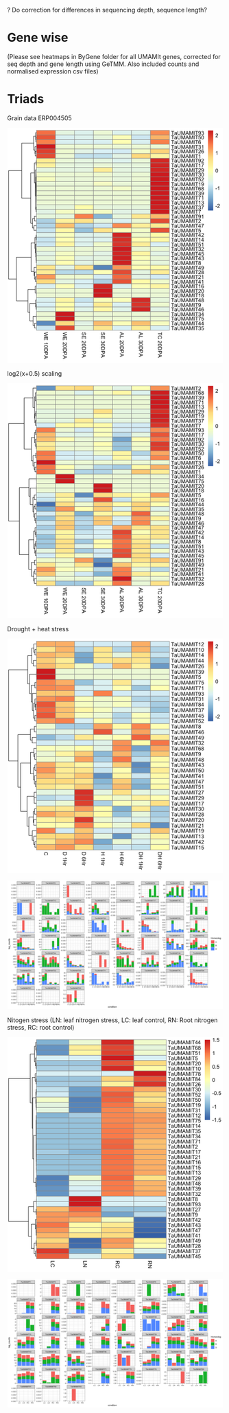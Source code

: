 
? Do correction for differences in sequencing depth, sequence length?

# Gene wise 

(Please see heatmaps in ByGene folder for all UMAMIt genes, corrected for seq depth and gene length using GeTMM. Also included counts and normalised expression csv files)

# Triads

Grain data ERP004505

![](https://github.com/rkapr/UMAMI/blob/master/new_results/ERP004505_grain.png)

log2(x+0.5) scaling

![](https://github.com/rkapr/UMAMI/blob/master/new_results/ERP004505_grain_log2.png)

Drought + heat stress

![](https://github.com/rkapr/UMAMI/blob/master/new_results/drought_heat_stress_heamap.png)

![](https://github.com/rkapr/UMAMI/blob/master/new_results/heat_drought_stress_homeolog.png)

Nitogen stress (LN: leaf nitrogen stress, LC: leaf control, RN: Root nitrogen stress, RC: root control)

![](https://github.com/rkapr/UMAMI/blob/master/new_results/nitrogen_stress_heatmap.png)

![](https://github.com/rkapr/UMAMI/blob/master/new_results/nitrogen_stress_homeolog.png)

